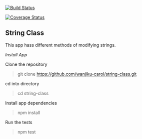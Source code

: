 [![Build Status](https://travis-ci.org/wanjiku-carol/string-class.svg?branch=master)](https://travis-ci.org/wanjiku-carol/string-class)

[![Coverage Status](https://coveralls.io/repos/github/wanjiku-carol/string-class/badge.svg?branch=master)](https://coveralls.io/github/wanjiku-carol/string-class?branch=master)

## String Class

This app hass different methods of modifying strings.

*Install App*

Clone the repository
> git clone https://github.com/wanjiku-carol/string-class.git

cd into directory
> cd string-class

Install app dependencies
> npm install

Run the tests
> npm test
